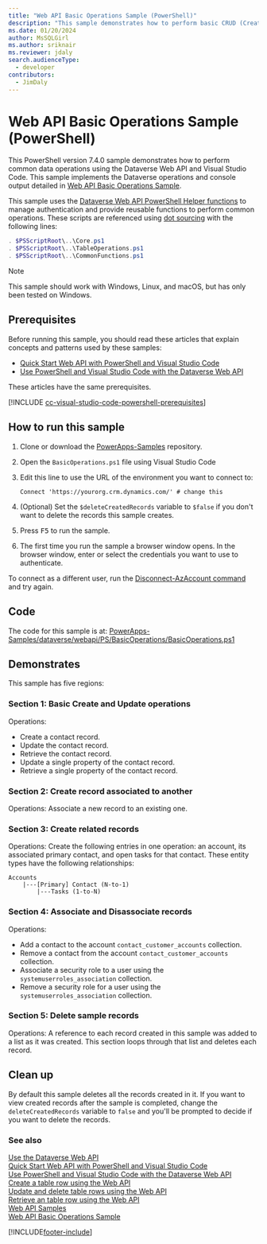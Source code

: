 ```yaml
---
title: "Web API Basic Operations Sample (PowerShell)"
description: "This sample demonstrates how to perform basic CRUD (Create, Retrieve, Update, and Delete) and association and dissociation operations on Microsoft Dataverse table rows, using the Dataverse Web API with PowerShell and Visual Studio Code."
ms.date: 01/20/2024
author: MsSQLGirl
ms.author: sriknair
ms.reviewer: jdaly
search.audienceType: 
  - developer
contributors: 
  - JimDaly
---
```


# Web API Basic Operations Sample (PowerShell)

This PowerShell version 7.4.0 sample demonstrates how to perform common data operations using the Dataverse Web API and Visual Studio Code. This sample implements the Dataverse operations and console output detailed in [Web API Basic Operations Sample](../web-api-basic-operations-sample.md).

This sample uses the [Dataverse Web API PowerShell Helper functions](https://github.com/microsoft/PowerApps-Samples/blob/master/dataverse/webapi/PS/README.md) to manage authentication and provide reusable functions to perform common operations. These scripts are referenced using [dot sourcing](/powershell/module/microsoft.powershell.core/about/about_scripts#script-scope-and-dot-sourcing) with the following lines:

```powershell
. $PSScriptRoot\..\Core.ps1
. $PSScriptRoot\..\TableOperations.ps1
. $PSScriptRoot\..\CommonFunctions.ps1
```

> [!NOTE]
> This sample should work with Windows, Linux, and macOS, but has only been tested on Windows.
  
## Prerequisites

Before running this sample, you should read these articles that explain concepts and patterns used by these samples:

- [Quick Start Web API with PowerShell and Visual Studio Code](../quick-start-ps.md)
- [Use PowerShell and Visual Studio Code with the Dataverse Web API](../use-ps-and-vscode-web-api.md)

These articles have the same prerequisites.

[!INCLUDE [cc-visual-studio-code-powershell-prerequisites](../../includes/cc-visual-studio-code-powershell-prerequisites.md)]
  
## How to run this sample

1. Clone or download the [PowerApps-Samples](https://github.com/microsoft/PowerApps-Samples) repository.
1. Open the `BasicOperations.ps1` file using Visual Studio Code
1. Edit this line to use the URL of the environment you want to connect to:

   `Connect 'https://yourorg.crm.dynamics.com/' # change this`

1. (Optional) Set the `$deleteCreatedRecords` variable to `$false` if you don't want to delete the records this sample creates.
1. Press <kbd>F5</kbd> to run the sample.
1. The first time you run the sample a browser window opens. In the browser window, enter or select the credentials you want to use to authenticate.

To connect as a different user, run the [Disconnect-AzAccount command](/powershell/module/az.accounts/disconnect-azaccount) and try again.

## Code

The code for this sample is at: [PowerApps-Samples/dataverse/webapi/PS/BasicOperations/BasicOperations.ps1](https://github.com/microsoft/PowerApps-Samples/blob/master/dataverse/webapi/PS/BasicOperations/BasicOperations.ps1)

## Demonstrates

This sample has five regions:

### Section 1: Basic Create and Update operations

Operations:

- Create a contact record.
- Update the contact record.
- Retrieve the contact record.
- Update a single property of the contact record.
- Retrieve a single property of the contact record.

### Section 2: Create record associated to another

Operations: Associate a new record to an existing one.

### Section 3: Create related records

Operations: Create the following entries in one operation: an account, its associated primary contact, and open tasks for that contact.  These entity types have the following relationships:

```
Accounts
    |---[Primary] Contact (N-to-1)
        |---Tasks (1-to-N)
```

### Section 4: Associate and Disassociate records

Operations:

- Add a contact to the account `contact_customer_accounts` collection.
- Remove a contact from the account `contact_customer_accounts` collection.
- Associate a security role to a user using the `systemuserroles_association` collection.
- Remove a security role for a user using the `systemuserroles_association` collection.

### Section 5: Delete sample records

Operations: A reference to each record created in this sample was added to a list as it was created. This section loops through that list and deletes each record.

## Clean up

By default this sample deletes all the records created in it. If you want to view created records after the sample is completed, change the `deleteCreatedRecords` variable to `false` and you'll be prompted to decide if you want to delete the records.

### See also

[Use the Dataverse Web API](../overview.md)   
[Quick Start Web API with PowerShell and Visual Studio Code](../quick-start-ps.md)   
[Use PowerShell and Visual Studio Code with the Dataverse Web API](../use-ps-and-vscode-web-api.md)   
[Create a table row using the Web API](../create-entity-web-api.md)   
[Update and delete table rows using the Web API](../update-delete-entities-using-web-api.md)   
[Retrieve an table row using the Web API](../retrieve-entity-using-web-api.md)   
[Web API Samples](../web-api-samples.md)   
[Web API Basic Operations Sample](../web-api-basic-operations-sample.md)   

[!INCLUDE[footer-include](../../../../includes/footer-banner.md)]

